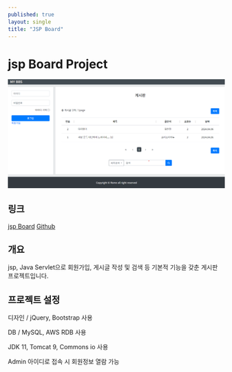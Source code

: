 ```yaml
---
published: true
layout: single
title: "JSP Board"
---
```


# jsp Board Project


![Alt 게시판 화면 캡쳐](../assets/images/portimg2.png)


링크
---

[jsp Board](http://3.34.240.139:80/jspBoard/)
[Github](https://github.com/romero9919/jspBoard)


개요
---

jsp, Java Servlet으로 회원가입, 게시글 작성 및 검색 등 기본적 기능을 갖춘 게시판 프로젝트입니다.


프로젝트 설정
---

디자인 / jQuery, Bootstrap 사용

DB / MySQL, AWS RDB 사용

JDK 11, Tomcat 9, Commons io 사용

Admin 아이디로 접속 시 회원정보 열람 가능